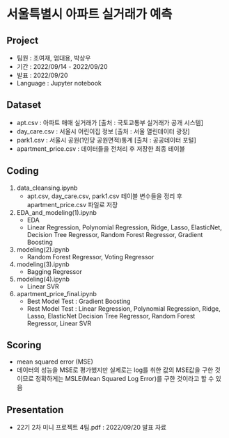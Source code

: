 # 서울특별시 아파트 실거래가 예측

## Project
- 팀원 : 조여재, 엄대용, 박상우
- 기간 : 2022/09/14 - 2022/09/20
- 발표 : 2022/09/20
- Language : Jupyter notebook

## Dataset
- apt.csv : 아파트 매매 실거래가 [출처 : 국토교통부 실거래가 공개 시스템]
- day_care.csv : 서울시 어린이집 정보 [출처 : 서울 열린데이터 광장]
- park1.csv : 서울시 공원(1인당 공원면적)통계 [출처 : 공공데이터 포털]
- apartment_price.csv : 데이터들을 전처리 후 저장한 최종 테이블  


## Coding
1. data_cleansing.ipynb
   - apt.csv, day_care.csv, park1.csv 테이블 변수들을 정리 후 apartment_price.csv 파일로 저장 
2. EDA_and_modeling(1).ipynb 
   - EDA
   - Linear Regression, Polynomial Regression, Ridge, Lasso, ElasticNet, 
     Decision Tree Regressor, Random Forest Regressor, Gradient Boosting
3. modeling(2).ipynb
   - Random Forest Regressor, Voting Regressor
4. modeling(3).ipynb
   - Bagging Regressor
5. modeling(4).ipynb
   - Linear SVR
6. apartment_price_final.ipynb
   - Best Model Test : Gradient Boosting
   - Rest Model Test : Linear Regression, Polynomial Regression, Ridge, Lasso, ElasticNet
                       Decision Tree Regressor, Random Forest Regressor, Linear SVR
                       
## Scoring
- mean squared error (MSE)
- 데이터의 성능을 MSE로 평가했지만 실제로는 log를 취한 값의 MSE값을 구한 것이므로 정확하게는 MSLE(Mean Squared Log Error)를 구한 것이라고 할 수 있음 

## Presentation
- 22기 2차 미니 프로젝트 4팀.pdf : 2022/09/20 발표 자료
